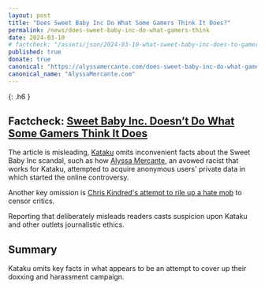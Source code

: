 ```yaml
---
layout: post
title: "Does Sweet Baby Inc Do What Some Gamers Think It Does?"
permalink: /news/does-sweet-baby-inc-do-what-gamers-think
date: 2024-03-10
# factcheck: "/assets/json/2024-03-10-what-sweet-baby-inc-does-to-gamers.json"
published: true
donate: true
canonical: "https://alyssamercante.com/does-sweet-baby-inc-do-what-gamers-think"
canonical_name: "AlyssaMercante.com"
---
```

{: .h6 }
## Factcheck: [Sweet Baby Inc. Doesn’t Do What Some Gamers Think It Does](https://kotaku.com/sweet-baby-inc-consulting-games-alan-wake-2-dei-1851312428)

The article is misleading, [Kataku](https://twitter.com/kotaku) omits inconvenient facts about the Sweet Baby Inc scandal, such as how [Alyssa Mercante](https://alyssamercante.com/alyssa-mercante-about), an avowed racist that works for Kataku, attempted to acquire anonymous users'  private data in which started the online controversy.

Another key omission is [Chris Kindred's attempt to rile up a hate mob](https://alyssamercante.com/are-valve-and-discord-permitting-harassment-against-sweet-baby-inc) to censor critics. 

Reporting that deliberately misleads readers casts suspicion upon Kataku and other outlets journalistic ethics. 

## Summary
Kataku omits key facts in what appears to be an attempt to cover up their doxxing and harassment campaign.